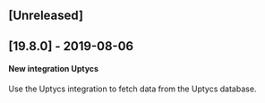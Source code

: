 ## [Unreleased]


## [19.8.0] - 2019-08-06
#### New integration Uptycs
Use the Uptycs integration to fetch data from the Uptycs database.